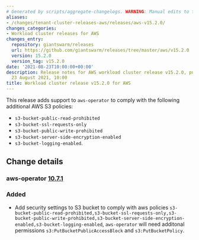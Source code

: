 ```yaml
---
# Generated by scripts/aggregate-changelogs. WARNING: Manual edits to this files will be overwritten.
aliases:
- /changes/tenant-cluster-releases-aws/releases/aws-v15.2.0/
changes_categories:
- Workload cluster releases for AWS
changes_entry:
  repository: giantswarm/releases
  url: https://github.com/giantswarm/releases/tree/master/aws/v15.2.0
  version: 15.2.0
  version_tag: v15.2.0
date: '2021-08-23T10:00:00+00:00'
description: Release notes for AWS workload cluster release v15.2.0, published on
  23 August 2021, 10:00
title: Workload cluster release v15.2.0 for AWS
---
```


This release adds support to `aws-operator` to comply with the following additional AWS S3 policies:
* `s3-bucket-public-read-prohibited`
* `s3-bucket-ssl-requests-only`
* `s3-bucket-public-write-prohibited`
* `s3-bucket-server-side-encryption-enabled`
* `s3-bucket-logging-enabled`.

## Change details


### aws-operator [10.7.1](https://github.com/giantswarm/aws-operator/releases/tag/v10.7.1)

### Added

- Add security settings to S3 bucket to comply with aws policies `s3-bucket-public-read-prohibited,s3-bucket-ssl-requests-only,s3-bucket-public-write-prohibited,s3-bucket-server-side-encryption-enabled,s3-bucket-logging-enabled`, `aws-operator` will need additonal permissions `s3:PutBucketPublicAccessBlock` and `s3:PutBucketPolicy`.
